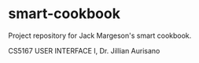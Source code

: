 # smart-cookbook

Project repository for Jack Margeson's smart cookbook.

CS5167 USER INTERFACE I, Dr. Jillian Aurisano
